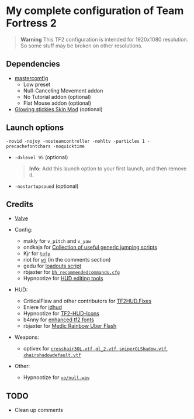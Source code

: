 # My complete configuration of Team Fortress 2

> **Warning**
> This TF2 configuration is intended for 1920x1080 resolution. So some stuff may be broken on other resolutions.

## Dependencies

* [mastercomfig](https://github.com/mastercomfig/mastercomfig)
  * Low preset
  * Null-Canceling Movement addon
  * No Tutorial addon (optional)
  * Flat Mouse addon (optional)
* [Glowing stickies Skin Mod](https://jump.tf/forum/index.php?topic=17.0) (optional)

## Launch options

    -novid -nojoy -nosteamcontroller -nohltv -particles 1 -precachefontchars -noquicktime

* `-dxlevel 95` (optional)
  > **Info:** Add this launch option to your first launch, and then remove it.
* `-nostartupsound` (optional)

## Credits

* [Valve](https://www.valvesoftware.com/en/)

* Config:
  * makly for `v_pitch` and `v_yaw`
  * ondkaja for [Collection of useful generic jumping scripts](https://jump.tf/forum/index.php?topic=3299.0)
  * Kjr for [`tpfp`](https://discord.com/channels/373855931169243146/373855931169243149/1101732562172379228)
  * riot for [`wj`](https://www.youtube.com/watch?v=LBmxSPiP3To) (in the comments section)
  * gedu for [loadouts script](https://www.teamfortress.tv/post/882069/resupply-bind-for-different-loadouts)
  * rbjaxter for [`bh_recommendedcommands.cfg`](https://github.com/rbjaxter/budhud/blob/master/cfg/bh_recommendedcommands.cfg)
  * Hypnootize for [HUD editing tools](https://github.com/Hypnootize/hypnotize-hud/blob/master/resource/tools/hud%20cfg.cfg)

* HUD:
  * CriticalFlaw and other contributors for [TF2HUD.Fixes](https://github.com/CriticalFlaw/TF2HUD.Fixes)
  * Eniere for [idhud](https://github.com/Eniere/idhud)
  * Hypnootize for [TF2-HUD-Icons](https://github.com/Hypnootize/TF2-HUD-Icons)
  * b4nny for [enhanced tf2 fonts](https://goo.gl/HVf1Tv)
  * rbjaxter for [Medic Rainbow Uber Flash](https://github.com/rbjaxter/budhud/blob/master/scripts/bh_hudanimations/medic_animations/bh_medic_chargerainbow.txt)

* Weapons:
  * optivex for [`crosshair3OL.vtf`, `ql_2.vtf`, `sniperOLShadow.vtf`, `xhairshadowdefault.vtf`](https://drive.google.com/file/d/1J5q1A2Pxf0NtX8MRHxrNjAiv7KcaMXVC/edit)

* Other:
  * Hypnootize for [`vo/null.wav`](https://github.com/Hypnootize/m0rehud/blob/master/sound/vo/null.wav)

## TODO

* Clean up comments
